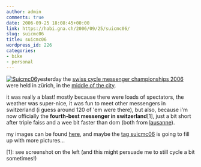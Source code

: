```yaml
---
author: admin
comments: true
date: 2006-09-25 18:08:45+00:00
link: https://habi.gna.ch/2006/09/25/suicmc06/
slug: suicmc06
title: suicmc06
wordpress_id: 226
categories:
- bike
- personal
---
```


[![Suicmc06](https://habi.gna.ch/blog/images/suicmc06-tm.jpg)](https://habi.gna.ch/blog/images/suicmc06.jpg)yesterday the [swiss cycle messenger championships 2006](http://suicmc06.ch/) were held in zürich, in the [middle of the city](http://map.search.ch/8001-zuerich/loewenstr.?poi=-).




it was really a blast! mostly because there were loads of spectators, the weather was super-nice, it was fun to meet other messengers in switzerland (i guess around 120 of 'em were there), but also, because i'm now officially the **fourth-best messenger in switzerland**[1], just a bit short after triple faiss and a wee bit faster than dom (both from [lausanne](http://velocite.ch/weblogtoo/archives/348)).




my images can be found [here](http://flickr.com/photos/habi/sets/72157594299423815/), and maybe the [tag suicmc06](http://flickr.com/photos/tags/suicmc06/) is going to fill up with more pictures...




[1]: see screenshot on the left (and this might persuade me to still cycle a bit sometimes!)




